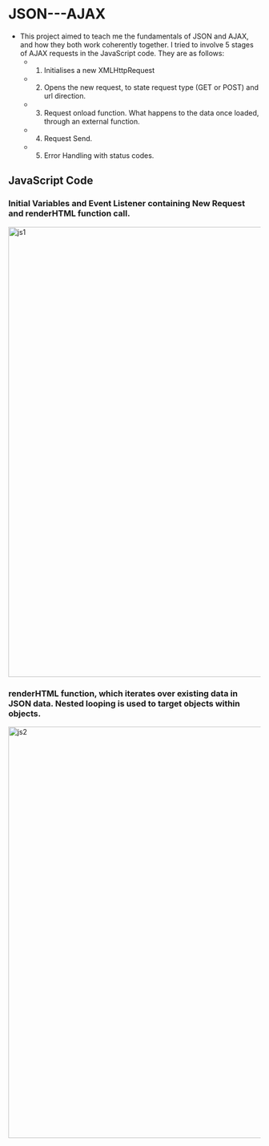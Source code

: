 # JSON---AJAX
- This project aimed to teach me the fundamentals of JSON and AJAX, and how they both work coherently together. I tried to involve 5 stages of AJAX requests in the JavaScript code. They are as follows:
  - 1. Initialises a new XMLHttpRequest
  - 2. Opens the new request, to state request type (GET or POST) and url direction.
  - 3. Request onload function. What happens to the data once loaded, through an external function.
  - 4. Request Send.
  - 5. Error Handling with status codes.

## JavaScript Code

### Initial Variables and Event Listener containing New Request and renderHTML function call.

<img width="898" alt="js1" src="https://user-images.githubusercontent.com/25688811/34890816-50da5e7e-f7cb-11e7-996d-306a769ec243.png">

### renderHTML function, which iterates over existing data in JSON data. Nested looping is used to target objects within objects.

<img width="821" alt="js2" src="https://user-images.githubusercontent.com/25688811/34891187-819bea4a-f7cc-11e7-8f5a-3955581863ae.png">
